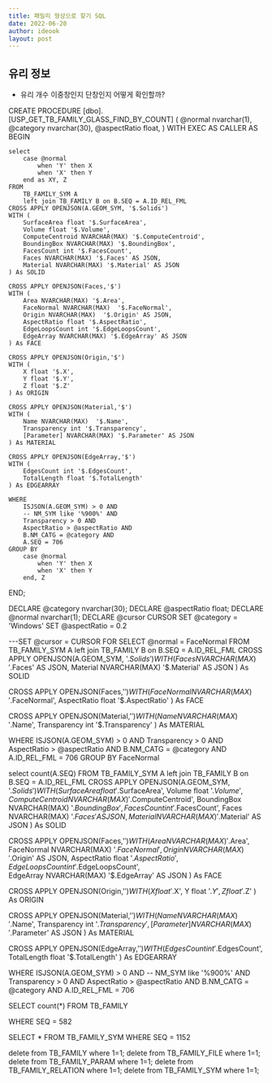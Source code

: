 ```yaml
---
title: 패밀리 형상으로 찾기 SQL
date: 2022-06-20
author: ideook
layout: post
---
```


## 유리 정보
* 유리 개수 이중창인지 단창인지 어떻게 확인할까?


CREATE PROCEDURE [dbo].[USP_GET_TB_FAMILY_GLASS_FIND_BY_COUNT]
(
   @normal nvarchar(1),
   @category nvarchar(30),
   @aspectRatio float,
)
WITH EXEC AS CALLER
AS
BEGIN
	
	select 
	    case @normal
	        when 'Y' then X
	        when 'X' then Y
	    end as XY, Z
	FROM 
		TB_FAMILY_SYM A
		left join TB_FAMILY B on B.SEQ = A.ID_REL_FML
	CROSS APPLY OPENJSON(A.GEOM_SYM, '$.Solids')
	WITH (
	    SurfaceArea float '$.SurfaceArea',
	    Volume float '$.Volume',
	    ComputeCentroid NVARCHAR(MAX) '$.ComputeCentroid',
	    BoundingBox NVARCHAR(MAX) '$.BoundingBox',
	    FacesCount int '$.FacesCount',
	    Faces NVARCHAR(MAX) '$.Faces' AS JSON,
	    Material NVARCHAR(MAX) '$.Material' AS JSON
	) As SOLID
	
	CROSS APPLY OPENJSON(Faces,'$')
	WITH (
	    Area NVARCHAR(MAX) '$.Area',  
	    FaceNormal NVARCHAR(MAX)  '$.FaceNormal',  
	    Origin NVARCHAR(MAX)  '$.Origin' AS JSON,
	    AspectRatio float '$.AspectRatio',
	    EdgeLoopsCount int '$.EdgeLoopsCount',  
	    EdgeArray NVARCHAR(MAX) '$.EdgeArray' AS JSON
	) As FACE
	
	CROSS APPLY OPENJSON(Origin,'$')
	WITH (
	    X float '$.X', 
	    Y float '$.Y',
	    Z float '$.Z'
	) As ORIGIN
	
	CROSS APPLY OPENJSON(Material,'$')
	WITH (
	    Name NVARCHAR(MAX)  '$.Name', 
	    Transparency int '$.Transparency',
	    [Parameter] NVARCHAR(MAX) '$.Parameter' AS JSON
	) As MATERIAL
	
	CROSS APPLY OPENJSON(EdgeArray,'$')
	WITH (
	    EdgesCount int '$.EdgesCount',  
	    TotalLength float '$.TotalLength'
	) As EDGEARRAY
	
	WHERE
		ISJSON(A.GEOM_SYM) > 0 AND 
		-- NM_SYM like '%900%' AND 
		Transparency > 0 AND
		AspectRatio > @aspectRatio AND
		B.NM_CATG = @category AND 
		A.SEQ = 706
	GROUP BY 
	    case @normal
	        when 'Y' then X
	        when 'X' then Y
	    end, Z

END;





DECLARE @category nvarchar(30);
DECLARE @aspectRatio float;
DECLARE @normal nvarchar(1);
DECLARE @cursor CURSOR
SET @category = 'Windows'
SET @aspectRatio = 0.2	


---SET @cursor = CURSOR FOR
SELECT 
	@normal = FaceNormal
FROM 
	TB_FAMILY_SYM A
	left join TB_FAMILY B on B.SEQ = A.ID_REL_FML
CROSS APPLY OPENJSON(A.GEOM_SYM, '$.Solids')
WITH (
    Faces NVARCHAR(MAX) '$.Faces' AS JSON,
    Material NVARCHAR(MAX) '$.Material' AS JSON
) As SOLID

CROSS APPLY OPENJSON(Faces,'$')
WITH (
    FaceNormal NVARCHAR(MAX) '$.FaceNormal',
    AspectRatio float '$.AspectRatio'
) As FACE

CROSS APPLY OPENJSON(Material,'$')
WITH (
    Name NVARCHAR(MAX)  '$.Name', 
    Transparency int '$.Transparency'
) As MATERIAL

WHERE
	ISJSON(A.GEOM_SYM) > 0 AND 
	Transparency > 0 AND
	AspectRatio > @aspectRatio AND 
	B.NM_CATG = @category AND 
	A.ID_REL_FML = 706
GROUP BY 
	FaceNormal

	
select 
    count(A.SEQ)
FROM 
	TB_FAMILY_SYM A
	left join TB_FAMILY B on B.SEQ = A.ID_REL_FML
CROSS APPLY OPENJSON(A.GEOM_SYM, '$.Solids')
WITH (
    SurfaceArea float '$.SurfaceArea',
    Volume float '$.Volume',
    ComputeCentroid NVARCHAR(MAX) '$.ComputeCentroid',
    BoundingBox NVARCHAR(MAX) '$.BoundingBox',
    FacesCount int '$.FacesCount',
    Faces NVARCHAR(MAX) '$.Faces' AS JSON,
    Material NVARCHAR(MAX) '$.Material' AS JSON
) As SOLID

CROSS APPLY OPENJSON(Faces,'$')
WITH (
    Area NVARCHAR(MAX) '$.Area',  
    FaceNormal NVARCHAR(MAX)  '$.FaceNormal',  
    Origin NVARCHAR(MAX)  '$.Origin' AS JSON,
    AspectRatio float '$.AspectRatio',
    EdgeLoopsCount int '$.EdgeLoopsCount',  
    EdgeArray NVARCHAR(MAX) '$.EdgeArray' AS JSON
) As FACE

CROSS APPLY OPENJSON(Origin,'$')
WITH (
    X float '$.X', 
    Y float '$.Y',
    Z float '$.Z'
) As ORIGIN

CROSS APPLY OPENJSON(Material,'$')
WITH (
    Name NVARCHAR(MAX)  '$.Name', 
    Transparency int '$.Transparency',
    [Parameter] NVARCHAR(MAX) '$.Parameter' AS JSON
) As MATERIAL

CROSS APPLY OPENJSON(EdgeArray,'$')
WITH (
    EdgesCount int '$.EdgesCount',  
    TotalLength float '$.TotalLength'
) As EDGEARRAY

WHERE
	ISJSON(A.GEOM_SYM) > 0 AND 
	-- NM_SYM like '%900%' AND 
	Transparency > 0 AND
	AspectRatio > @aspectRatio AND
	B.NM_CATG = @category AND 
	A.ID_REL_FML = 706

	
	
SELECT
	count(*) 
FROM
	TB_FAMILY 
	
	
WHERE SEQ = 582
	
	
SELECT
	*
FROM 
	TB_FAMILY_SYM
WHERE
	SEQ = 1152
	
	
	
delete from TB_FAMILY where 1=1;
delete from TB_FAMILY_FILE  where 1=1;
delete from TB_FAMILY_PARAM  where 1=1;
delete from TB_FAMILY_RELATION  where 1=1;
delete from TB_FAMILY_SYM  where 1=1;


 
 